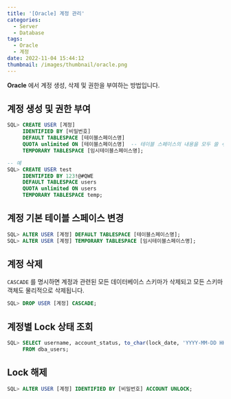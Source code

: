 ```yaml
---
title: '[Oracle] 계정 관리'
categories:
  - Server
  - Database
tags:
  - Oracle
  - 계정
date: 2022-11-04 15:44:12
thumbnail: /images/thumbnail/oracle.png
---
```


**Oracle** 에서 계정 생성, 삭제 및 권한을 부여하는 방법입니다.

## 계정 생성 및 권한 부여

```sql
SQL> CREATE USER [계정]
     IDENTIFIED BY [비밀번호]
     DEFAULT TABLESPACE [테이블스페이스명]
     QUOTA unlimited ON [테이블스페이스명]  -- 테이블 스페이스의 내용을 모두 쓸 수 있다.
     TEMPORARY TABLESPACE [임시테이블스페이스명];
```

```sql
-- 예
SQL> CREATE USER test
     IDENTIFIED BY 123!@#QWE
     DEFAULT TABLESPACE users
     QUOTA unlimited ON users
     TEMPORARY TABLESPACE temp;
```

## 계정 기본 테이블 스페이스 변경

```sql
SQL> ALTER USER [계정] DEFAULT TABLESPACE [테이블스페이스명];
SQL> ALTER USER [계정] TEMPORARY TABLESPACE [임시테이블스페이스명];
```

## 계정 삭제

`CASCADE` 를 명시하면 계정과 관련된 모든 데이터베이스 스키마가 삭제되고 모든 스키마 객체도 물리적으로 삭제됩니다.

```sql
SQL> DROP USER [계정] CASCADE;
```

## 계정별 Lock 상태 조회

```sql
SQL> SELECT username, account_status, to_char(lock_date, 'YYYY-MM-DD HH24:MI') lock_date
     FROM dba_users;
```

## Lock 해제

```sql
SQL> ALTER USER [계정] IDENTIFIED BY [비밀번호] ACCOUNT UNLOCK;
```
